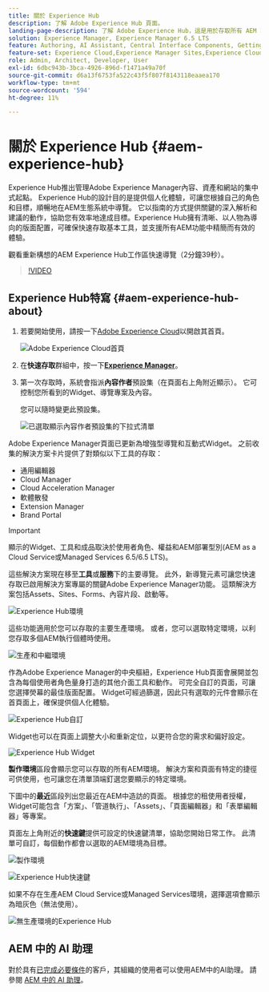 ```yaml
---
title: 關於 Experience Hub
description: 了解 Adobe Experience Hub 頁面。
landing-page-description: 了解 Adobe Experience Hub，這是用於存取所有 AEM 功能的集中起點。
solution: Experience Manager, Experience Manager 6.5 LTS
feature: Authoring, AI Assistant, Central Interface Components, Getting Started, Onboarding, Programs, Workflows
feature-set: Experience Cloud,Experience Manager Sites,Experience Cloud Services
role: Admin, Architect, Developer, User
exl-id: 6dbc943b-3bca-4926-896d-f1471a49a70f
source-git-commit: d6a13f6753fa522c43f5f807f8143118eaaea170
workflow-type: tm+mt
source-wordcount: '594'
ht-degree: 11%

---
```


# 關於 Experience Hub {#aem-experience-hub}

Experience Hub推出管理Adobe Experience Manager內容、資產和網站的集中式起點。 Experience Hub的設計目的是提供個人化體驗，可讓您根據自己的角色和目標，順暢地在AEM生態系統中導覽。 它以指南的方式提供關鍵的深入解析和建議的動作，協助您有效率地達成目標。Experience Hub擁有清晰、以人物為導向的版面配置，可確保快速存取基本工具，並支援所有AEM功能中精簡而有效的體驗。

觀看重新構想的AEM Experience Hub工作區快速導覽（2分鐘39秒）。

>[!VIDEO](https://video.tv.adobe.com/v/3475203/?learn=on&enablevpops&captions=chi_hant)

<!--
Available as a private beta, Experience Hub offers an optimized experience focused on improving workflows, prioritizing goals, and delivering results. Opting in lets you influence Experience Hub's development by providing feedback that helps shape its future and enhances its value for the entire AEM community. -->

## Experience Hub特寫 {#aem-experience-hub-about}

1. 若要開始使用，請按一下[Adobe Experience Cloud](https://experience.adobe.com/#/@foundationinternal/home)以開啟其首頁。

   ![Adobe Experience Cloud首頁](/help/assets/assets-experience-hub/experience-cloud-experiencemanager-ams.png)

1. 在&#x200B;**快速存取**&#x200B;群組中，按一下&#x200B;[**Experience Manager**](https://experience.adobe.com)。
1. 第一次存取時，系統會指派&#x200B;**內容作者**&#x200B;預設集（在頁面右上角附近顯示）。 它可控制您所看到的Widget、導覽專案及內容。

   您可以隨時變更此預設集。

   ![已選取顯示內容作者預設集的下拉式清單](/help/assets/assets-experience-hub/experience-hub-role-selection.png)


Adobe Experience Manager頁面已更新為增強型導覽和互動式Widget。 之前收集的解決方案卡片提供了對類似以下工具的存取：

* 通用編輯器
* Cloud Manager
* Cloud Acceleration Manager
* 軟體散發
* Extension Manager
* Brand Portal

>[!IMPORTANT]
>
>顯示的Widget、工具和成品取決於使用者角色、權益和AEM部署型別(AEM as a Cloud Service或Managed Services 6.5/6.5 LTS)。

這些解決方案現在移至&#x200B;**工具**&#x200B;或&#x200B;**服務**&#x200B;下的主要導覽。 此外，新導覽元素可讓您快速存取已啟用解決方案專屬的關鍵Adobe Experience Manager功能。 這類解決方案包括Assets、Sites、Forms、內容片段、啟動等。

![Experience Hub環境](/help/assets/assets-experience-hub/experience-hub-author-environments-ams.png)

這些功能適用於您可以存取的主要生產環境。 或者，您可以選取特定環境，以利您存取多個AEM執行個體時使用。

![生產和中繼環境](/help/assets/assets-experience-hub/experience-hub-prod-stage-ams.png)

作為Adobe Experience Manager的中央樞紐，Experience Hub頁面會展開並包含為每個使用者角色量身打造的其他介面工具和動作。 可完全自訂的頁面，可讓您選擇熒幕的最佳版面配置。 Widget可經過篩選，因此只有選取的元件會顯示在首頁面上，確保提供個人化體驗。

![Experience Hub自訂](/help/assets/assets-experience-hub/experience-hub-custom-ams.png)

Widget也可以在頁面上調整大小和重新定位，以更符合您的需求和偏好設定。

![Experience Hub Widget](/help/assets/assets-experience-hub/experience-hub-custom-widgets-ams.png)

**製作環境**&#x200B;區段會顯示您可以存取的所有AEM環境。 解決方案和頁面有特定的捷徑可供使用，也可讓您在清單頂端釘選您要顯示的特定環境。

下圖中的&#x200B;**最近**&#x200B;區段列出您最近在AEM中造訪的頁面。 根據您的租使用者授權，Widget可能包含「方案」、「管道執行」、「Assets」、「頁面編輯器」和「表單編輯器」等專案。

頁面左上角附近的&#x200B;**快速鍵**&#x200B;提供可設定的快速鍵清單，協助您開始日常工作。 此清單可自訂，每個動作都會以選取的AEM環境為目標。

![製作環境](/help/assets/assets-experience-hub/experience-hub-recents-ams.png)

![Experience Hub快速鍵](/help/assets/assets-experience-hub/experience-hub-quick-shortcuts-ams.png)

如果不存在生產AEM Cloud Service或Managed Services環境，選擇選項會顯示為暗灰色（無法使用）。

![無生產環境的Experience Hub](/help/assets/assets-experience-hub/experience-hub-no-prod-environs-ams.png)

## AEM 中的 AI 助理

對於具有[已完成必要條件](/help/ai-assistant-in-aem.md#get-access)的客戶，其組織的使用者可以使用AEM中的AI助理。 請參閱 [AEM 中的 AI 助理](/help/ai-assistant-in-aem.md)。
